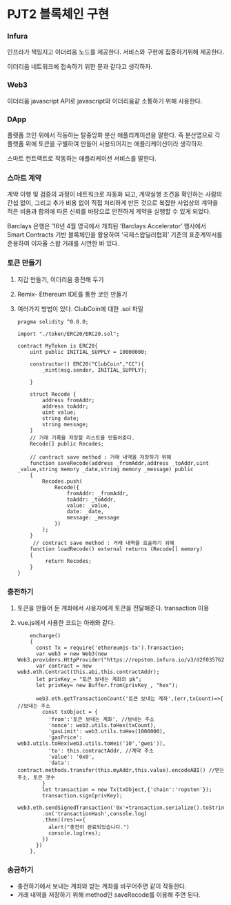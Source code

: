 # PJT2 블록체인 구현



### Infura

인프라가 책임지고 이더리움 노드를 제공한다. 서비스와 구현에 집중하기위해 제공한다.

이더리움 네트워크에 접속하기 위한 문과 같다고 생각하자.



### Web3

이더리움 javascript API로 javascript와 이더리움같 소통하기 위해 사용한다.



### DApp

플랫폼 코인 위에서 작동하는 탈중앙화 분산 애플리케이션을 말한다. 즉 분산앱으로 각 플랫폼 위에 토큰을 구별하여 만들어 사용되어지는 애플리케이션이라 생각하자.

스마트 컨트랙트로 작동하는 애플리케이션 서비스를 말한다.



### 스마트 계약

계약 이행 및 검증의 과정이 네트워크로 자동화 되고, 계약실행 조건을 확인하는 사람의 간섭 없이, 그리고 추가 비용 없이 직접 처리하게 만든 것으로 복잡한 사업상의 계약을 적은 비용과 합의에 따른 신뢰를 바탕으로 안전하게 계약을 실행할 수 있게 되었다.

Barclays 은행은 ’16년 4월 영국에서 개최된 ‘Barclays Accelerator’ 행사에서 Smart Contracts 기반 블록체인을 활용하여 ‘국제스왑딜러협회’ 기준의 표준계약서를 준용하여 이자율 스왑 거래를 시연한 바 있다. 

### 토큰 만들기

1. 지갑 만들기, 이더리움 충전해 두기

2. Remix- Ethereum IDE를 통한 코인 만들기

3. 여러가지 방법이 있다. ClubCoin에 대한 .sol 파일

   ```
   pragma solidity ^0.8.0;
   
   import "./token/ERC20/ERC20.sol";
   
   contract MyToken is ERC20{
       uint public INITIAL_SUPPLY = 10000000;
       
       constructor() ERC20("ClubCoin","CC"){
           _mint(msg.sender, INITIAL_SUPPLY); 
           
       }
   
       struct Recode {
           address fromAddr;
           address toAddr;
           uint value;
           string date;
           string message;
       }
       // 거래 기록을 저장할 리스트를 만들어준다.
       Recode[] public Recodes;
       
       // contract save method : 거래 내역을 저장하기 위해
       function saveRecode(address _fromAddr,address _toAddr,uint _value,string memory _date,string memory _message) public
       {
           Recodes.push(
               Recode({
                   fromAddr: _fromAddr,
                   toAddr: _toAddr,
                   value: _value,
                   date: _date,
                   message: _message
               })
           );
       }
        // contract save method : 거래 내역을 호출하기 위해   
       function loadRecode() external returns (Recode[] memory)
       {
            return Recodes;
       }
   }
   ```
   
   

### 충전하기

1. 토큰을 만들어 둔 계좌에서 사용자에게 토큰을 전달해준다. transaction 이용

2. vue.js에서 사용한 코드는 아래와 같다.

   ```
       encharge()
       {
         const Tx = require('ethereumjs-tx').Transaction;
         var web3 = new Web3(new Web3.providers.HttpProvider("https://ropsten.infura.io/v3/d2f03576222c4c2fbc5eeb6850f9abf3"));
         var contract = new web3.eth.Contract(this.abi,this.contractAddr);
         let privKey_= "토큰 보내는 계좌의 pk";
         let privKey= new Buffer.from(privKey_, "hex");
   
         web3.eth.getTransactionCount('토큰 보내는 계좌',(err,txCount)=>{ //보내는 주소
           const txObject = {
             'from':'토큰 보내는 계좌', //보내는 주소
             'nonce': web3.utils.toHex(txCount),
             'gasLimit': web3.utils.toHex(1000000),
             'gasPrice': web3.utils.toHex(web3.utils.toWei('10','gwei')),
             'to': this.contractAddr, //계약 주소
             'value': '0x0',
             'data': contract.methods.transfer(this.myAddr,this.value).encodeABI() //받는 주소, 토큰 갯수
           }
           let transaction = new Tx(txObject,{'chain':'ropsten'});
           transaction.sign(privKey);
           web3.eth.sendSignedTransaction('0x'+transaction.serialize().toString('hex'))
           .on('transactionHash',console.log)
           .then((res)=>{
             alert("충전이 완료되었습니다.")
             console.log(res);
           })
         })
       },
   ```

   

### 송금하기

- 충전하기에서 보내는 계좌와 받는 계좌를 바꾸어주면 같이 작동한다.
- 거래 내역을 저장하기 위해 method인 saveRecode를 이용해 주면 된다.

